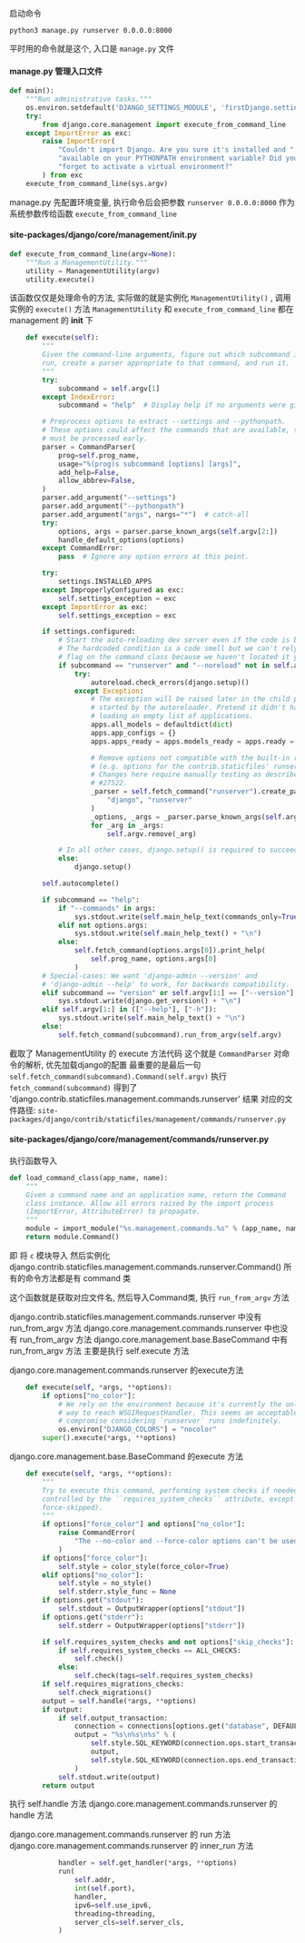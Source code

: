 启动命令
```
python3 manage.py runserver 0.0.0.0:8000
```

平时用的命令就是这个, 入口是 `manage.py` 文件

#### manage.py 管理入口文件
```python
def main():
    """Run administrative tasks."""
    os.environ.setdefault('DJANGO_SETTINGS_MODULE', 'firstDjango.settings')
    try:
        from django.core.management import execute_from_command_line
    except ImportError as exc:
        raise ImportError(
            "Couldn't import Django. Are you sure it's installed and "
            "available on your PYTHONPATH environment variable? Did you "
            "forget to activate a virtual environment?"
        ) from exc
    execute_from_command_line(sys.argv)
```

manage.py 先配置环境变量, 执行命令后会把参数 `runserver 0.0.0.0:8000` 作为系统参数传给函数 `execute_from_command_line`

#### site-packages/django/core/management/__init__.py

```python
def execute_from_command_line(argv=None):
    """Run a ManagementUtility."""
    utility = ManagementUtility(argv)
    utility.execute()
```

该函数仅仅是处理命令的方法, 实际做的就是实例化 `ManagementUtility()` , 调用实例的 `execute()` 方法
`ManagementUtility` 和 `execute_from_command_line` 都在 management 的 __init__ 下

```python
    def execute(self):
        """
        Given the command-line arguments, figure out which subcommand is being
        run, create a parser appropriate to that command, and run it.
        """
        try:
            subcommand = self.argv[1]
        except IndexError:
            subcommand = "help"  # Display help if no arguments were given.

        # Preprocess options to extract --settings and --pythonpath.
        # These options could affect the commands that are available, so they
        # must be processed early.
        parser = CommandParser(
            prog=self.prog_name,
            usage="%(prog)s subcommand [options] [args]",
            add_help=False,
            allow_abbrev=False,
        )
        parser.add_argument("--settings")
        parser.add_argument("--pythonpath")
        parser.add_argument("args", nargs="*")  # catch-all
        try:
            options, args = parser.parse_known_args(self.argv[2:])
            handle_default_options(options)
        except CommandError:
            pass  # Ignore any option errors at this point.

        try:
            settings.INSTALLED_APPS
        except ImproperlyConfigured as exc:
            self.settings_exception = exc
        except ImportError as exc:
            self.settings_exception = exc

        if settings.configured:
            # Start the auto-reloading dev server even if the code is broken.
            # The hardcoded condition is a code smell but we can't rely on a
            # flag on the command class because we haven't located it yet.
            if subcommand == "runserver" and "--noreload" not in self.argv:
                try:
                    autoreload.check_errors(django.setup)()
                except Exception:
                    # The exception will be raised later in the child process
                    # started by the autoreloader. Pretend it didn't happen by
                    # loading an empty list of applications.
                    apps.all_models = defaultdict(dict)
                    apps.app_configs = {}
                    apps.apps_ready = apps.models_ready = apps.ready = True

                    # Remove options not compatible with the built-in runserver
                    # (e.g. options for the contrib.staticfiles' runserver).
                    # Changes here require manually testing as described in
                    # #27522.
                    _parser = self.fetch_command("runserver").create_parser(
                        "django", "runserver"
                    )
                    _options, _args = _parser.parse_known_args(self.argv[2:])
                    for _arg in _args:
                        self.argv.remove(_arg)

            # In all other cases, django.setup() is required to succeed.
            else:
                django.setup()

        self.autocomplete()

        if subcommand == "help":
            if "--commands" in args:
                sys.stdout.write(self.main_help_text(commands_only=True) + "\n")
            elif not options.args:
                sys.stdout.write(self.main_help_text() + "\n")
            else:
                self.fetch_command(options.args[0]).print_help(
                    self.prog_name, options.args[0]
                )
        # Special-cases: We want 'django-admin --version' and
        # 'django-admin --help' to work, for backwards compatibility.
        elif subcommand == "version" or self.argv[1:] == ["--version"]:
            sys.stdout.write(django.get_version() + "\n")
        elif self.argv[1:] in (["--help"], ["-h"]):
            sys.stdout.write(self.main_help_text() + "\n")
        else:
            self.fetch_command(subcommand).run_from_argv(self.argv)
```
截取了 ManagementUtility 的 execute 方法代码
这个就是 `CommandParser` 对命令的解析, 优先加载django的配置
最重要的是最后一句 `self.fetch_command(subcommand).Command(self.argv)` 
执行 `fetch_command(subcommand)` 得到了 'django.contrib.staticfiles.management.commands.runserver' 结果
对应的文件路径: `site-packages/django/contrib/staticfiles/management/commands/runserver.py`

#### site-packages/django/core/management/commands/runserver.py

执行函数导入
```python
def load_command_class(app_name, name):
    """
    Given a command name and an application name, return the Command
    class instance. Allow all errors raised by the import process
    (ImportError, AttributeError) to propagate.
    """
    module = import_module("%s.management.commands.%s" % (app_name, name))
    return module.Command()
```
即 将 `c` 模块导入
然后实例化 django.contrib.staticfiles.management.commands.runserver.Command()
所有的命令方法都是有 command 类

这个函数就是获取对应文件名, 然后导入Command类, 执行 `run_from_argv` 方法

django.contrib.staticfiles.management.commands.runserver 中没有 run_from_argv 方法
django.core.management.commands.runserver 中也没有 run_from_argv 方法
django.core.management.base.BaseCommand 中有 run_from_argv 方法 主要是执行 self.execute 方法

django.core.management.commands.runserver 的execute方法

```python
    def execute(self, *args, **options):
        if options["no_color"]:
            # We rely on the environment because it's currently the only
            # way to reach WSGIRequestHandler. This seems an acceptable
            # compromise considering `runserver` runs indefinitely.
            os.environ["DJANGO_COLORS"] = "nocolor"
        super().execute(*args, **options)
```

django.core.management.base.BaseCommand  的execute 方法
```python
    def execute(self, *args, **options):
        """
        Try to execute this command, performing system checks if needed (as
        controlled by the ``requires_system_checks`` attribute, except if
        force-skipped).
        """
        if options["force_color"] and options["no_color"]:
            raise CommandError(
                "The --no-color and --force-color options can't be used together."
            )
        if options["force_color"]:
            self.style = color_style(force_color=True)
        elif options["no_color"]:
            self.style = no_style()
            self.stderr.style_func = None
        if options.get("stdout"):
            self.stdout = OutputWrapper(options["stdout"])
        if options.get("stderr"):
            self.stderr = OutputWrapper(options["stderr"])

        if self.requires_system_checks and not options["skip_checks"]:
            if self.requires_system_checks == ALL_CHECKS:
                self.check()
            else:
                self.check(tags=self.requires_system_checks)
        if self.requires_migrations_checks:
            self.check_migrations()
        output = self.handle(*args, **options)
        if output:
            if self.output_transaction:
                connection = connections[options.get("database", DEFAULT_DB_ALIAS)]
                output = "%s\n%s\n%s" % (
                    self.style.SQL_KEYWORD(connection.ops.start_transaction_sql()),
                    output,
                    self.style.SQL_KEYWORD(connection.ops.end_transaction_sql()),
                )
            self.stdout.write(output)
        return output
```

执行 self.handle 方法
django.core.management.commands.runserver 的 handle 方法

django.core.management.commands.runserver 的 run 方法
django.core.management.commands.runserver 的 inner_run 方法

```python
            handler = self.get_handler(*args, **options)
            run(
                self.addr,
                int(self.port),
                handler,
                ipv6=self.use_ipv6,
                threading=threading,
                server_cls=self.server_cls,
            )
```